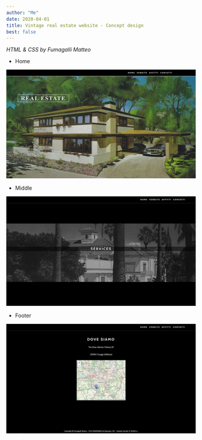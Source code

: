 ```yaml
---
author: "Me"
date: 2020-04-01
title: Vintage real estate website - Concept design
best: false
---
```


_HTML & CSS by Fumagalli Matteo_

- Home

![image](/static/img/design2.JPG)

- Middle 

![image](/static/img/design3.JPG)

- Footer

![image](/static/img/design4.JPG)




